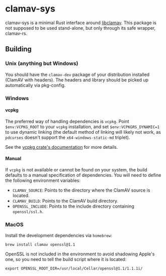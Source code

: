 # clamav-sys

clamav-sys is a minimal Rust interface around [libclamav](https://www.clamav.net).
This package is not supposed to be used stand-alone, but only through its safe wrapper,
clamav-rs.


## Building

### Unix (anything but Windows)
You should have the `clamav-dev` package of your distribution installed (ClamAV
with headers). The headers and library should be picked up automatically via
pkg-config.

### Windows
#### vcpkg
The preferred way of handling dependencies is `vcpkg`.
Point `$env:VCPKG_ROOT` to your `vcpkg` installation, and set
`$env:VCPKGRS_DYNAMIC=1` to use dynamic linking (the default method of linking will
likely not work, as `pdcurses` doesn't support the `x64-windows-static-md` triplet).

See the [vcpkg crate's documentation](https://docs.rs/vcpkg) for more details. 

#### Manual
If `vcpkg` is not available or cannot be found on your system, the build defaults
to a manual specification of dependencies.
You will need to define the following environment variables:
- `CLAMAV_SOURCE`: Points to the directory where the ClamAV source is located.
- `CLAMAV_BUILD`: Points to the ClamAV build directory.
- `OPENSSL_INCLUDE`: Points to the include directory containing `openssl/ssl.h`.

### MacOS
Install the development dependencies via `homebrew`:
```
brew install clamav openssl@1.1
```

OpenSSL is not included in the environment to avoid shadowing Apple's one, so
you need to tell the build script where it is located:
```
export OPENSSL_ROOT_DIR=/usr/local/Cellar/openssl@1.1/1.1.1i/
```
